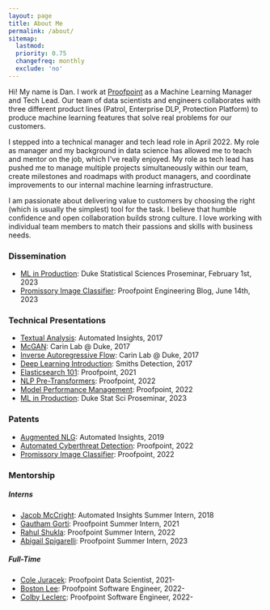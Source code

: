```yaml
---
layout: page
title: About Me
permalink: /about/
sitemap:
  lastmod:
  priority: 0.75
  changefreq: monthly
  exclude: 'no'
---
```


Hi! My name is Dan. I work at <a href="https://www.proofpoint.com/us">Proofpoint</a> as a Machine Learning Manager and Tech Lead. Our team of data scientists and engineers collaborates with three different product lines (Patrol, Enterprise DLP, Protection Platform) to produce machine learning features that solve real problems for our customers.

I stepped into a technical manager and tech lead role in April 2022. My role as manager and my background in data science has allowed me to teach and mentor on the job, which I've really enjoyed. My role as tech lead has pushed me to manage multiple projects simultaneously within our team, create milestones and roadmaps with product managers, and coordinate improvements to our internal machine learning infrastructure.

I am passionate about delivering value to customers by choosing the right (which is usually the simplest) tool for the task. I believe that humble confidence and open collaboration builds strong culture. I love working with individual team members to match their passions and skills with business needs.


### Dissemination
* [ML in Production](https://stat.duke.edu/events/machine-learning-metamorphosis-breaking-models-out-your-local-machine-and-releasing-them): Duke Statistical Sciences Proseminar, February 1st, 2023
* [Promissory Image Classifier](https://www.proofpoint.com/us/blog/engineering-insights/development-of-the-promissory-images-classifier): Proofpoint Engineering Blog, June 14th, 2023

### Technical Presentations
* [Textual Analysis](../assets/about/talks/ai_text_analysis.pdf): Automated Insights, 2017
* [McGAN](../assets/about/talks/carin_mcgan.pdf): Carin Lab @ Duke, 2017
* [Inverse Autoregressive Flow](../assets/about/talks/carin_iaf.pdf): Carin Lab @ Duke, 2017
* [Deep Learning Introduction](../assets/about/talks/smiths_nn.pdf): Smiths Detection, 2017
* [Elasticsearch 101](../assets/about/talks/pfpt_elasticsearch.pdf): Proofpoint, 2021
* [NLP Pre-Transformers](../assets/about/talks/pfpt_pre_transformers.pdf): Proofpoint, 2022
* [Model Performance Management](../assets/about/talks/pfpt_model_performance_management.pdf): Proofpoint, 2022
* [ML in Production](../assets/about/talks/duke_ml_production.pdf): Duke Stat Sci Proseminar, 2023

### Patents
* [Augmented NLG](../assets/about/patents/patent_aug_nlg.pdf): Automated Insights, 2019
* [Automated Cyberthreat Detection](../assets/about/patents/patent_cyberthreats.pdf): Proofpoint, 2022
* [Promissory Image Classifier](../assets/about/patents/patent_promissory.pdf): Proofpoint, 2022

### Mentorship

##### Interns
* [Jacob McCright](https://www.linkedin.com/in/jacob-mccright/): Automated Insights Summer Intern, 2018
* [Gautham Gorti](https://www.linkedin.com/in/gautham-gorti-111ba7186/): Proofpoint Summer Intern, 2021
* [Rahul Shukla](https://www.linkedin.com/in/rahulshukla1101/): Proofpoint Summer Intern, 2022
* [Abigail Spigarelli](https://www.linkedin.com/in/abigail-spigarelli/): Proofpoint Summer Intern, 2023

##### Full-Time
* [Cole Juracek](https://www.linkedin.com/in/colejuracek/): Proofpoint Data Scientist, 2021-
* [Boston Lee](https://www.linkedin.com/in/boston-lee/): Proofpoint Software Engineer, 2022-
* [Colby Leclerc](https://www.linkedin.com/in/colbyleclerc/): Proofpoint Software Engineer, 2022-
